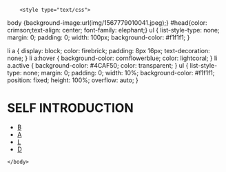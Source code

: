 
<html>
	<head>
		<meta charset="utf-8" />
		<title></title>
	</head>
	
		<style type="text/css">
body {background-image:url(img/1567779010041.jpeg);}
#head{color: crimson;text-align: center; font-family: elephant;}
ul {
    list-style-type: none;
    margin: 0;
    padding: 0;
    width: 100px;
    background-color: #f1f1f1;
}
 
li a {
    display: block;
    color: firebrick;
    padding: 8px 16px;
    text-decoration: none;
}
li a:hover {
    background-color: cornflowerblue;
    color: lightcoral;
}
li a.active {
    background-color: #4CAF50;
    color: transparent;
}
ul {
    list-style-type: none;
    margin: 0;
    padding: 0;
    width: 10%;
    background-color: #f1f1f1;
    position: fixed;
    height: 100%;
    overflow: auto;
}
</style>
<div id="head">
	<h1>SELF INTRODUCTION</h1>
</div>
<ul>
<li><a href="http://baidu.com/" target="_blank">B</a></li>
<li><a href="https://github.com/caoyuqing-hash/caoyuqing-hash.github.io/blob/master/cyq/index.html" target="_blank">A</a></li>
<li><a href="m.html#b" target="_blank">L</a></li>
<li><a href="b.html" target="_blank">D</a></li>
</ul>
	
		
	</body>
</html>
